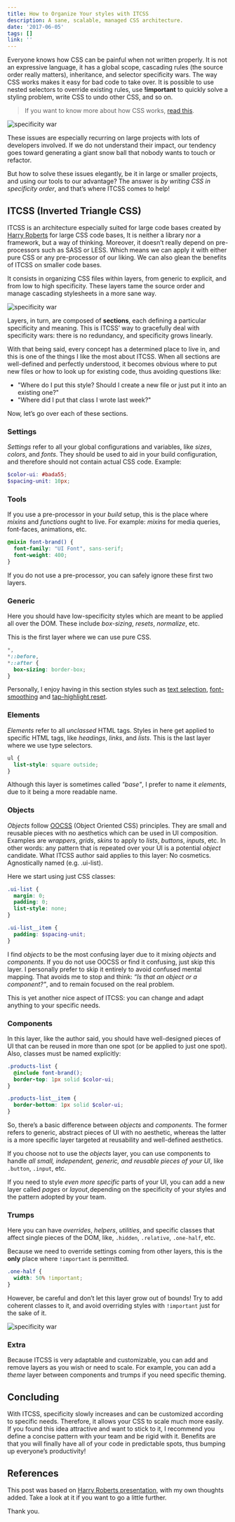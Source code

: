 ```yaml
---
title: How to Organize Your styles with ITCSS
description: A sane, scalable, managed CSS architecture.
date: '2017-06-05'
tags: []
link: ''
---
```


Everyone knows how CSS can be painful when not written properly. It is not an expressive language, it has a global scope, cascading rules (the source order really matters), inheritance, and selector specificity wars. The way CSS works makes it easy for bad code to take over. It is possible to use nested selectors to override existing rules, use __!important__ to quickly solve a styling problem, write CSS to undo other CSS, and so on.

> If you want to know more about how CSS works, [read this](https://developer.mozilla.org/en-US/docs/Learn/CSS/Introduction_to_CSS/Cascade_and_inheritance).

![specificity war](./images/specificity-war.png)

These issues are especially recurring on large projects with lots of developers involved. If we do not understand their impact, our tendency goes toward generating a giant snow ball that nobody wants to touch or refactor.

But how to solve these issues elegantly, be it in large or smaller projects, and using our tools to our advantage? The answer is _by writing CSS in specificity order_, and that’s where ITCSS comes to help!

## ITCSS (Inverted Triangle CSS)

ITCSS is an architecture especially suited for large code bases created by [Harry Roberts](https://csswizardry.com/) for large CSS code bases, It is neither a library nor a framework, but a way of thinking. Moreover, it doesn’t really depend on pre-processors such as SASS or LESS. Which means we can apply it with either pure CSS or any pre-processor of our liking. We can also glean the benefits of ITCSS on smaller code bases.

It consists in organizing CSS files within layers, from generic to explicit, and from low to high specificity. These layers tame the source order and manage cascading stylesheets in a more sane way.

![specificity war](./images/specificity-order.png)

Layers, in turn, are composed of __sections__, each defining a particular specificity and meaning. This is ITCSS’ way to gracefully deal with specificity wars: there is no redundancy, and specificity grows linearly.

With that being said, every concept has a determined place to live in, and this is one of the things I like the most about ITCSS. When all sections are well-defined and perfectly understood, it becomes obvious where to put new files or how to look up for existing code, thus avoiding questions like:

- "Where do I put this style? Should I create a new file or just put it into an existing one?"
- "Where did I put that class I wrote last week?"

Now, let’s go over each of these sections.

### Settings

_Settings_ refer to all your global configurations and variables, like _sizes_, _colors_, and _fonts_. They should be used to aid in your build configuration, and therefore should not contain actual CSS code. Example:

```scss
$color-ui: #bada55;
$spacing-unit: 10px;
```

### Tools

If you use a pre-processor in your _build_ setup, this is the place where _mixins_ and _functions_ ought to live. For example: _mixins_ for media queries, font-faces, animations, etc.

```scss
@mixin font-brand() {
  font-family: "UI Font", sans-serif;
  font-weight: 400;
}
```

If you do not use a pre-processor, you can safely ignore these first two layers.

### Generic

Here you should have low-specificity styles which are meant to be applied all over the DOM. These include _box-sizing_, _resets_, _normalize_, etc.

This is the first layer where we can use pure CSS.

```scss
*,
*::before,
*::after {
  box-sizing: border-box;
}
```

Personally, I enjoy having in this section styles such as [text selection](https://github.com/iagodahlem/iagodahlem.github.io/blob/master/_sass/generic/_selection.scss), [font-smoothing](https://github.com/iagodahlem/iagodahlem.github.io/blob/master/_sass/generic/_font-smoothing.scss) and [tap-highlight reset](https://github.com/iagodahlem/iagodahlem.github.io/blob/master/_sass/generic/_tap-highlight.scss).

### Elements

_Elements_ refer to all _unclassed_ HTML tags. Styles in here get applied to specific HTML tags, like _headings_, _links_, and _lists_. This is the last layer where we use type selectors.

```scss
ul {
  list-style: square outside;
}
```

Although this layer is sometimes called _"base"_, I prefer to name it _elements_, due to it being a more readable name.

### Objects

_Objects_ follow [OOCSS](http://oocss.org/) (Object Oriented CSS) principles. They are small and reusable pieces with no aesthetics which can be used in UI composition. Examples are _wrappers_, _grids_, _skins_ to apply to _lists_, _buttons_, _inputs_, etc. In other words: any pattern that is repeated over your UI is a potential _object_ candidate. What ITCSS author said applies to this layer: No cosmetics. Agnostically named (e.g. .ui-list).

Here we start using just CSS classes:

```scss
.ui-list {
  margin: 0;
  padding: 0;
  list-style: none;
}

.ui-list__item {
  padding: $spacing-unit;
}
```

I find _objects_ to be the most confusing layer due to it mixing _objects_ and _components_. If you do not use OOCSS or find it confusing, just skip this layer. I personally prefer to skip it entirely to avoid confused mental mapping. That avoids me to stop and think: _“Is that an object or a component?"_, and to remain focused on the real problem.

This is yet another nice aspect of ITCSS: you can change and adapt anything to your specific needs.

### Components

In this layer, like the author said, you should have well-designed pieces of UI that can be reused in more than one spot (or be applied to just one spot). Also, classes must be named explicitly:

```scss
.products-list {
  @include font-brand();
  border-top: 1px solid $color-ui;
}

.products-list__item {
  border-bottom: 1px solid $color-ui;
}
```

So, there’s a basic difference between _objects_ and _components_. The former refers to generic, abstract pieces of UI with no aesthetic, whereas the latter is a more specific layer targeted at reusability and well-defined aesthetics.

If you choose not to use the _objects_ layer, you can use components to handle _all small, independent, generic, and reusable pieces of your UI_, like `.button`, `.input`, etc.

If you need to style _even more specific_ parts of your UI, you can add a new layer called _pages_ or _layout_, depending on the specificity of your styles and the pattern adopted by your team.

### Trumps

Here you can have _overrides_, _helpers_, _utilities_, and specific classes that affect single pieces of the DOM, like, `.hidden`, `.relative`, `.one-half`, etc.

Because we need to override settings coming from other layers, this is the __only__ place where `!important` is permitted.

```scss
.one-half {
  width: 50% !important;
}
```

However, be careful and don’t let this layer grow out of bounds! Try to add coherent classes to it, and avoid overriding styles with `!important` just for the sake of it.

![specificity war](./images/sections-specificity.png)

### Extra

Because ITCSS is very adaptable and customizable, you can add and remove layers as you wish or need to scale. For example, you can add a _theme_ layer between components and trumps if you need specific theming.

## Concluding

With ITCSS, specificity slowly increases and can be customized according to specific needs. Therefore, it allows your CSS to scale much more easily. If you found this idea attractive and want to stick to it, I recommend you define a concise pattern with your team and be rigid with it. Benefits are that you will finally have all of your code in predictable spots, thus bumping up everyone’s productivity!

## References

This post was based on [Harry Roberts presentation](https://speakerdeck.com/dafed/managing-css-projects-with-itcss),  with my own thoughts added. Take a look at it if you want to go a little further.

Thank you.
